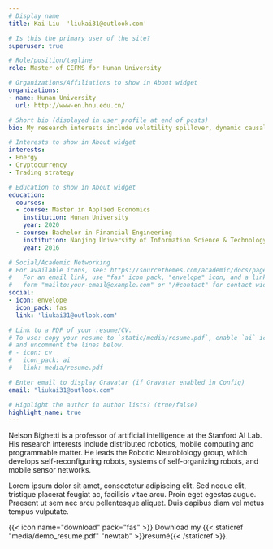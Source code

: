 ```yaml
---
# Display name
title: Kai Liu  'liukai31@outlook.com'

# Is this the primary user of the site?
superuser: true

# Role/position/tagline
role: Master of CEFMS for Hunan University

# Organizations/Affiliations to show in About widget
organizations:
- name: Hunan University
  url: http://www-en.hnu.edu.cn/

# Short bio (displayed in user profile at end of posts)
bio: My research interests include volatility spillover, dynamic causality analysis and Bayesian Econometrics.

# Interests to show in About widget
interests:
- Energy 
- Cryptocurrency
- Trading strategy

# Education to show in About widget
education:
  courses:
  - course: Master in Applied Economics
    institution: Hunan University
    year: 2020
  - course: Bachelor in Financial Engineering
    institution: Nanjing University of Information Science & Technology
    year: 2016

# Social/Academic Networking
# For available icons, see: https://sourcethemes.com/academic/docs/page-builder/#icons
#   For an email link, use "fas" icon pack, "envelope" icon, and a link in the
#   form "mailto:your-email@example.com" or "/#contact" for contact widget.
social:
- icon: envelope
  icon_pack: fas
  link: 'liukai31@outlook.com'

# Link to a PDF of your resume/CV.
# To use: copy your resume to `static/media/resume.pdf`, enable `ai` icons in `params.toml`, 
# and uncomment the lines below.
# - icon: cv
#   icon_pack: ai
#   link: media/resume.pdf

# Enter email to display Gravatar (if Gravatar enabled in Config)
email: "liukai31@outlook.com"

# Highlight the author in author lists? (true/false)
highlight_name: true
---
```


Nelson Bighetti is a professor of artificial intelligence at the Stanford AI Lab. His research interests include distributed robotics, mobile computing and programmable matter. He leads the Robotic Neurobiology group, which develops self-reconfiguring robots, systems of self-organizing robots, and mobile sensor networks.

Lorem ipsum dolor sit amet, consectetur adipiscing elit. Sed neque elit, tristique placerat feugiat ac, facilisis vitae arcu. Proin eget egestas augue. Praesent ut sem nec arcu pellentesque aliquet. Duis dapibus diam vel metus tempus vulputate.

{{< icon name="download" pack="fas" >}} Download my {{< staticref "media/demo_resume.pdf" "newtab" >}}resumé{{< /staticref >}}.
